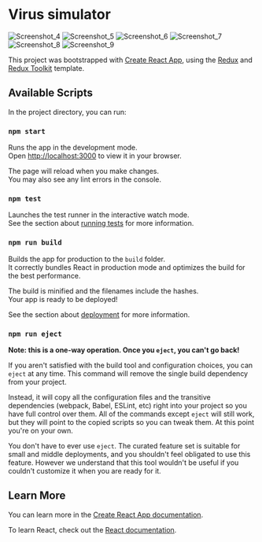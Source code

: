 # Virus simulator

![Screenshot_4](https://user-images.githubusercontent.com/57542777/191914643-fe174bee-8156-4e7d-938c-ab1b05591c1e.png)
![Screenshot_5](https://user-images.githubusercontent.com/57542777/191914661-12230d60-ec32-45a8-8e86-544060e399e8.png)
![Screenshot_6](https://user-images.githubusercontent.com/57542777/191914700-ebb4465b-65cb-4466-9efb-ee8771aba05c.png)
![Screenshot_7](https://user-images.githubusercontent.com/57542777/191914685-7f805474-ceb4-4a4a-8fee-fceed5ce70fe.png)
![Screenshot_8](https://user-images.githubusercontent.com/57542777/191914717-cf5ad3cb-ebc1-4a7e-b792-7c9224600d39.png)
![Screenshot_9](https://user-images.githubusercontent.com/57542777/191914730-51031261-50bc-4a2e-8a4c-ef435b91359f.png)


This project was bootstrapped with [Create React App](https://github.com/facebook/create-react-app), using the [Redux](https://redux.js.org/) and [Redux Toolkit](https://redux-toolkit.js.org/) template.

## Available Scripts

In the project directory, you can run:

### `npm start`

Runs the app in the development mode.\
Open [http://localhost:3000](http://localhost:3000) to view it in your browser.

The page will reload when you make changes.\
You may also see any lint errors in the console.

### `npm test`

Launches the test runner in the interactive watch mode.\
See the section about [running tests](https://facebook.github.io/create-react-app/docs/running-tests) for more information.

### `npm run build`

Builds the app for production to the `build` folder.\
It correctly bundles React in production mode and optimizes the build for the best performance.

The build is minified and the filenames include the hashes.\
Your app is ready to be deployed!

See the section about [deployment](https://facebook.github.io/create-react-app/docs/deployment) for more information.

### `npm run eject`

**Note: this is a one-way operation. Once you `eject`, you can't go back!**

If you aren't satisfied with the build tool and configuration choices, you can `eject` at any time. This command will remove the single build dependency from your project.

Instead, it will copy all the configuration files and the transitive dependencies (webpack, Babel, ESLint, etc) right into your project so you have full control over them. All of the commands except `eject` will still work, but they will point to the copied scripts so you can tweak them. At this point you're on your own.

You don't have to ever use `eject`. The curated feature set is suitable for small and middle deployments, and you shouldn't feel obligated to use this feature. However we understand that this tool wouldn't be useful if you couldn't customize it when you are ready for it.

## Learn More

You can learn more in the [Create React App documentation](https://facebook.github.io/create-react-app/docs/getting-started).

To learn React, check out the [React documentation](https://reactjs.org/).
